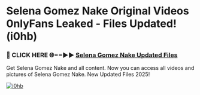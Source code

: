 # Selena Gomez Nake Original Videos 0nlyFans Leaked - Files Updated! (i0hb)

<h3>🔴 CLICK HERE 🌐==►► <a href="https://tinyurl.com/up5wt9bj" rel="nofollow">Selena Gomez Nake Updated Files</a></h3>

Get Selena Gomez Nake and all content. Now you can access all videos and pictures of Selena Gomez Nake. New Updated Files 2025!

[![i0hb](https://i.imgur.com/ABiUzMV.gif)](https://tinyurl.com/up5wt9bj)
